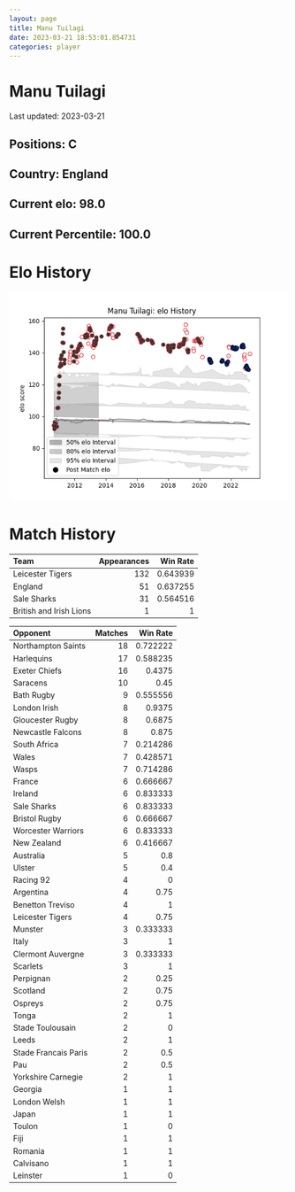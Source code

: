 ```yaml
---  
layout: page  
title: Manu Tuilagi  
date: 2023-03-21 18:53:01.854731  
categories: player  
---
```

# Manu Tuilagi


Last updated: 2023-03-21
## Positions: C

## Country: England

## Current elo: 98.0

## Current Percentile: 100.0

# Elo History


![elo history](history_ManuTuilagi.png)
# Match History


| Team                    |   Appearances |   Win Rate |
|:------------------------|--------------:|-----------:|
| Leicester Tigers        |           132 |   0.643939 |
| England                 |            51 |   0.637255 |
| Sale Sharks             |            31 |   0.564516 |
| British and Irish Lions |             1 |   1        |

| Opponent             |   Matches |   Win Rate |
|:---------------------|----------:|-----------:|
| Northampton Saints   |        18 |   0.722222 |
| Harlequins           |        17 |   0.588235 |
| Exeter Chiefs        |        16 |   0.4375   |
| Saracens             |        10 |   0.45     |
| Bath Rugby           |         9 |   0.555556 |
| London Irish         |         8 |   0.9375   |
| Gloucester Rugby     |         8 |   0.6875   |
| Newcastle Falcons    |         8 |   0.875    |
| South Africa         |         7 |   0.214286 |
| Wales                |         7 |   0.428571 |
| Wasps                |         7 |   0.714286 |
| France               |         6 |   0.666667 |
| Ireland              |         6 |   0.833333 |
| Sale Sharks          |         6 |   0.833333 |
| Bristol Rugby        |         6 |   0.666667 |
| Worcester Warriors   |         6 |   0.833333 |
| New Zealand          |         6 |   0.416667 |
| Australia            |         5 |   0.8      |
| Ulster               |         5 |   0.4      |
| Racing 92            |         4 |   0        |
| Argentina            |         4 |   0.75     |
| Benetton Treviso     |         4 |   1        |
| Leicester Tigers     |         4 |   0.75     |
| Munster              |         3 |   0.333333 |
| Italy                |         3 |   1        |
| Clermont Auvergne    |         3 |   0.333333 |
| Scarlets             |         3 |   1        |
| Perpignan            |         2 |   0.25     |
| Scotland             |         2 |   0.75     |
| Ospreys              |         2 |   0.75     |
| Tonga                |         2 |   1        |
| Stade Toulousain     |         2 |   0        |
| Leeds                |         2 |   1        |
| Stade Francais Paris |         2 |   0.5      |
| Pau                  |         2 |   0.5      |
| Yorkshire Carnegie   |         2 |   1        |
| Georgia              |         1 |   1        |
| London Welsh         |         1 |   1        |
| Japan                |         1 |   1        |
| Toulon               |         1 |   0        |
| Fiji                 |         1 |   1        |
| Romania              |         1 |   1        |
| Calvisano            |         1 |   1        |
| Leinster             |         1 |   0        |